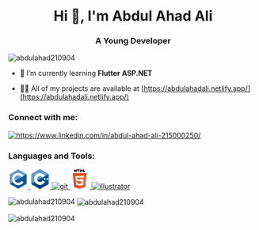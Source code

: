 <h1 align="center">Hi 👋, I'm Abdul Ahad Ali</h1>
<h3 align="center">A Young Developer</h3>

<p align="left"> <img src="https://komarev.com/ghpvc/?username=abdulahad210904&label=Profile%20views&color=0e75b6&style=flat" alt="abdulahad210904" /> </p>

- 🌱 I’m currently learning **Flutter** **ASP.NET**

- 👨‍💻 All of my projects are available at [https://abdulahadali.netlify.app/](https://abdulahadali.netlify.app/)

<h3 align="left">Connect with me:</h3>
<p align="left">
<a href="https://www.linkedin.com/in/abdul-ahad-ali-215000250/" target="blank"><img align="center" src="https://raw.githubusercontent.com/rahuldkjain/github-profile-readme-generator/master/src/images/icons/Social/linked-in-alt.svg" alt="https://www.linkedin.com/in/abdul-ahad-ali-215000250/" height="30" width="40" /></a>
</p>

<h3 align="left">Languages and Tools:</h3>
<p align="left"> <a href="https://www.cprogramming.com/" target="_blank" rel="noreferrer"> <img src="https://raw.githubusercontent.com/devicons/devicon/master/icons/c/c-original.svg" alt="c" width="40" height="40"/> </a> <a href="https://www.w3schools.com/cpp/" target="_blank" rel="noreferrer"> <img src="https://raw.githubusercontent.com/devicons/devicon/master/icons/cplusplus/cplusplus-original.svg" alt="cplusplus" width="40" height="40"/> </a> <a href="https://git-scm.com/" target="_blank" rel="noreferrer"> <img src="https://www.vectorlogo.zone/logos/git-scm/git-scm-icon.svg" alt="git" width="40" height="40"/> </a> <a href="https://www.w3.org/html/" target="_blank" rel="noreferrer"> <img src="https://raw.githubusercontent.com/devicons/devicon/master/icons/html5/html5-original-wordmark.svg" alt="html5" width="40" height="40"/> </a> <a href="https://www.adobe.com/in/products/illustrator.html" target="_blank" rel="noreferrer"> <img src="https://www.vectorlogo.zone/logos/adobe_illustrator/adobe_illustrator-icon.svg" alt="illustrator" width="40" height="40"/> </a> </p>

<p><img align="left" src="https://github-readme-stats.vercel.app/api/top-langs?username=abdulahad210904&show_icons=true&locale=en&layout=compact" alt="abdulahad210904" /></p>

<p>&nbsp;<img align="center" src="https://github-readme-stats.vercel.app/api?username=abdulahad210904&show_icons=true&locale=en" alt="abdulahad210904" /></p>

<p><img align="center" src="https://github-readme-streak-stats.herokuapp.com/?user=abdulahad210904&" alt="abdulahad210904" /></p>
